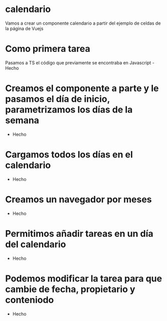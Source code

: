 # calendario
Vamos a crear un componente calendario a partir del ejemplo de celdas de la página de Vuejs

# Como primera tarea
Pasamos a TS el código que previamente se encontraba en Javascript
-Hecho
# Creamos el componente a parte y le pasamos el día de inicio, parametrizamos los días de la semana 
- Hecho
# Cargamos todos los días en el calendario
- Hecho
# Creamos un navegador por meses
- Hecho
# Permitimos añadir tareas en un día del calendario
- Hecho
# Podemos modificar la tarea para que cambie de fecha, propietario y conteniodo
- Hecho
